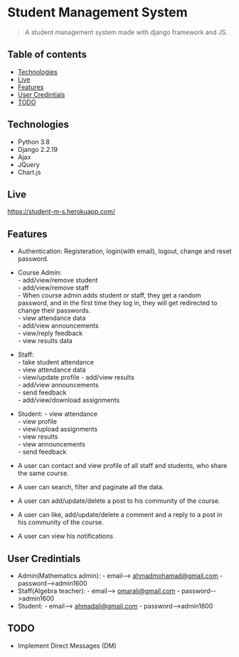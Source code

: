 # Student Management System
> A student management system made with django framework and JS.

## Table of contents
* [Technologies](#technologies)
* [Live](#live)
* [Features](#features)
* [User Credintials](#User-Credintials)
* [TODO](#TODO)

## Technologies
* Python 3.8
* Django 2.2.19
* Ajax
* JQuery
* Chart.js

## Live
https://student-m-s.herokuapp.com/

## Features
* Authentication: Registeration, login(with email), logout, change and reset password.

* Course Admin:  
      - add/view/remove student  
      - add/view/remove staff  
      - When course admin adds student or staff, they get a random password, and in the first time they log in, they will get redirected to change their passwords.     
      - view attendance data  
      - add/view announcements  
      - view/reply feedback  
      - view results data  

* Staff:  
      - take student attendance  
      - view attendance data  
      - view/update profile
      - add/view results  
      - add/view announcements  
      - send feedback  
      - add/view/download assignments  

* Student:
      - view attendance  
      - view profile  
      - view/upload assignments  
      - view results  
      - view announcements  
      - send feedback  

* A user can contact and view profile of all staff and students, who share the same course.
* A user can search, filter and paginate all the data.
* A user can add/update/delete a post to his community of the course.
* A user can like, add/update/delete a comment and a reply to a post in his community of the course.
* A user can view his notifications

## User Credintials
* Admin(Mathematics admin): - email--> ahmadmohamad@gmail.com  - password-->admin1600  
* Staff(Algebra teacher): - email--> omarali@gmail.com  - password-->admin1600  
* Student: - email--> ahmadali@gmail.com  - password-->admin1600

## TODO
* Implement Direct Messages (DM)
